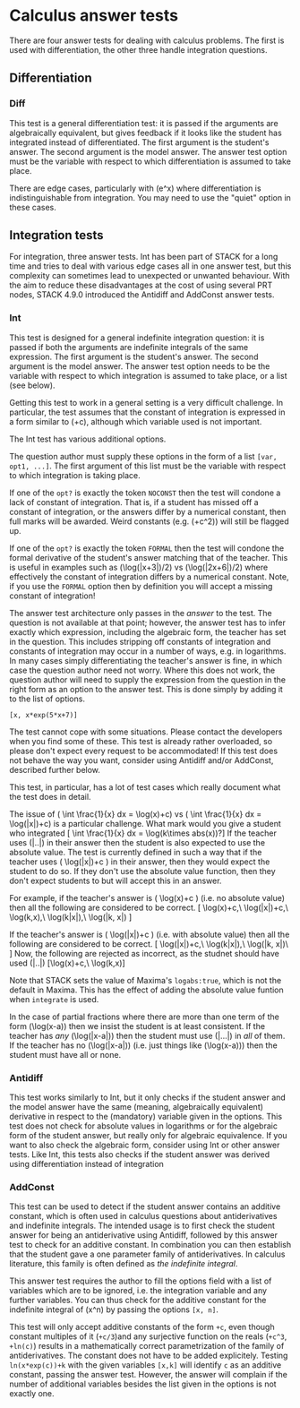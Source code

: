 # Calculus answer tests

There are four answer tests for dealing with calculus problems. The first is used with differentiation, the other three handle integration questions.

## Differentiation ##

### Diff ###

This test is a general differentiation test: it is passed if the arguments are algebraically equivalent, but gives feedback if it looks like the student has integrated instead of differentiated. The first argument is the student's answer. The second argument is the model answer. The answer test option must be the variable with respect to which differentiation is assumed to take place.

There are edge cases, particularly with \(e^x\) where differentiation is indistinguishable from integration.  You may need to use the "quiet" option in these cases.

## Integration tests ##

For integration, three answer tests.
Int has been part of STACK for a long time and tries to deal with various edge cases all in one answer test, but this complexity can sometimes lead to unexpected or unwanted behaviour.
With the aim to reduce these disadvantages at the cost of using several PRT nodes, STACK 4.9.0 introduced the Antidiff and AddConst answer tests.

### Int ###

This test is designed for a general indefinite integration question: it is passed if both the arguments are indefinite integrals of the same expression. The first argument is the student's answer.
The second argument is the model answer. The answer test option needs to be the variable with respect to which integration is assumed to take place, or a list (see below).

Getting this test to work in a general setting is a very difficult challenge.
In particular, the test assumes that the constant of integration is expressed in a form similar to \(+c\), although which variable used is not important.

The Int test has various additional options.

The question author must supply these options in the form of a list `[var, opt1, ...]`.  The first argument of this list must be the variable with respect to which integration is taking place.

If one of the `opt?` is exactly the token `NOCONST` then the test will condone a lack of constant of integration.  That is, if a student has missed off a constant of integration, or the answers differ by a numerical constant, then full marks will be awarded.  Weird constants (e.g. \(+c^2\)) will still be flagged up.

If one of the `opt?` is exactly the token `FORMAL` then the test will condone the formal derivative of the student's answer matching that of the teacher.  This is useful in examples such as \(\log(|x+3|)/2\) vs \(\log(|2x+6|)/2\) where effectively the constant of integration differs by a numerical constant.  Note, if you use the `FORMAL` option then by definition you will accept a missing constant of integration!

The answer test architecture only passes in the *answer* to the test.  The question is not available at that point; however, the answer test has to infer exactly which expression, including the algebraic form, the teacher has set in the question. This includes stripping off constants of integration and constants of integration may occur in a number of ways, e.g. in logarithms.
In many cases simply differentiating the teacher's answer is fine, in which case the question author need not worry.  Where this does not work, the question author will need to supply the expression from the question in the right form as an option to the answer test.  This is done simply by adding it to the list of options.

    [x, x*exp(5*x+7)]

The test cannot cope with some situations.  Please contact the developers when you find some of these.  This test is already rather overloaded, so please don't expect every request to be accommodated! If this test does not behave the way you want, consider using Antidiff and/or AddConst, described further below.

This test, in particular, has a lot of test cases which really document what the test does in detail.

The issue of \( \int \frac{1}{x} dx = \log(x)+c\) vs  \( \int \frac{1}{x} dx = \log(|x|)+c\) is a particular challenge. What mark would you give a student who integrated
\[ \int \frac{1}{x} dx = \log(k\times abs(x))?\]
If the teacher uses \(|..|\) in their answer then the student is also expected to use the absolute value.  The test is currently defined in such a way that if the teacher uses \( \log(|x|)+c \) in their answer, then they would expect the student to do so.  If they don't use the absolute value function, then they don't expect students to but will accept this in an  answer.

For example, if the teacher's answer is \( \log(x)+c \) (i.e. no absolute value) then all the following are considered to be correct.
\[ \log(x)+c,\ \log(|x|)+c,\ \log(k\,x),\ \log(k|x|),\ \log(|k, x|) \]

If the teacher's answer is \( \log(|x|)+c \) (i.e. with absolute value) then all the following are considered to be correct.
\[ \log(|x|)+c,\ \log(k|x|),\ \log(|k, x|)\ \]
Now, the following are rejected as incorrect, as the studnet should have used \(|..|\)
\[\log(x)+c,\ \log(k\,x)\]

Note that STACK sets the value of Maxima's `logabs:true`, which is not the default in Maxima.  This has the effect of adding the absolute value funtion when `integrate` is used.

In the case of partial  fractions where there are more than one term of the form \(\log(x-a)\) then
we insist the student is at least consistent.  If the teacher has *any*  \(\log(|x-a|)\) then the student must use \(|...|\) in *all* of them.  If the teacher has no \(\log(|x-a|)\) (i.e. just things like \(\log(x-a)\)) then the
student must have all or none. 

### Antidiff ###

This test works similarly to Int, but it only checks if the student answer and the model answer have the same (meaning, algebraically equivalent) derivative in respect to the (mandatory) variable given in the options.
This test does not check for absolute values in logarithms or for the algebraic form of the student answer, but really only for algebraic equivalence.
If you want to also check the algebraic form, consider using Int or other answer tests.
Like Int, this tests also checks if the student answer was derived using differentiation instead of integration

### AddConst ###

This test can be used to detect if the student answer contains an additive constant, which is often used in calculus questions about antiderivatives and indefinite integrals.
The intended usage is to first check the student answer for being an antiderivative using Antidiff, followed by this answer test to check for an additive constant.
In combination you can then establish that the student gave a one parameter family of antiderivatives.
In calculus literature, this family is often defined as *the indefinite integral*.

This answer test requires the author to fill the options field with a list of variables which are to be ignored, i.e. the integration variable and any further variables.
You can thus check for the additive constant for the indefinite integral of \(x^n\) by passing the options `[x, n]`.

This test will only accept additive constants of the form `+c`, even though constant multiples of it (`+c/3`)and any surjective function on the reals (`+c^3`, `+ln(c)`) results in a mathematically correct parametrization of the family of antiderivatives.
The constant does not have to be added explicitely.
Testing `ln(x*exp(c))+k` with the given variables `[x,k]` will identify `c` as an additive constant, passing the answer test.
However, the answer will complain if the number of additional variables besides the list given in the options is not exactly one.
